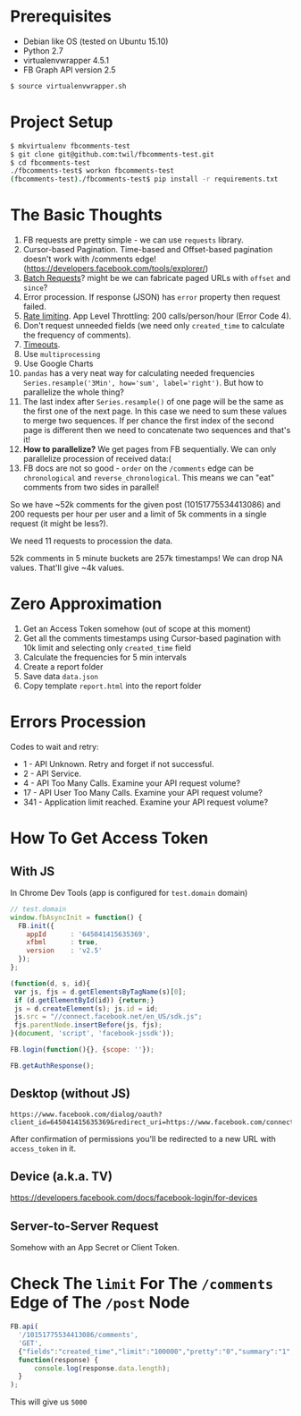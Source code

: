 
Prerequisites
=============

* Debian like OS (tested on Ubuntu 15.10)
* Python 2.7
* virtualenvwrapper 4.5.1
* FB Graph API version 2.5

```bash
$ source virtualenvwrapper.sh
```


Project Setup
=============

```bash
$ mkvirtualenv fbcomments-test
$ git clone git@github.com:twil/fbcomments-test.git
$ cd fbcomments-test
./fbcomments-test$ workon fbcomments-test
(fbcomments-test)./fbcomments-test$ pip install -r requirements.txt
```


The Basic Thoughts
==================

1. FB requests are pretty simple - we can use `requests` library.
1. Cursor-based Pagination. Time-based and Offset-based pagination doesn't work with /comments edge! (https://developers.facebook.com/tools/explorer/)
1. [Batch Requests](https://developers.facebook.com/docs/graph-api/making-multiple-requests)? might be we can fabricate paged URLs with `offset` and `since`?
1. Error procession. If response (JSON) has `error` property then request failed.
1. [Rate limiting](https://developers.facebook.com/docs/graph-api/advanced/rate-limiting). App Level Throttling: 200 calls/person/hour (Error Code 4).
1. Don't request unneeded fields (we need only `created_time` to calculate the frequency of comments).
1. [Timeouts](https://developers.facebook.com/docs/graph-api/making-multiple-requests#timeouts).
1. Use `multiprocessing`
1. Use Google Charts
1. `pandas` has a very neat way for calculating needed frequencies `Series.resample('3Min', how='sum', label='right')`. But how to parallelize the whole thing?
1. The last index after `Series.resample()` of one page will be the same as the first one of the next page. In this case we need to sum these values to merge two sequences. If per chance the first index of the second page is different then we need to concatenate two sequences and that's it!
1. **How to parallelize?** We get pages from FB sequentially. We can only parallelize procession of received data:(
1. FB docs are not so good - `order` on the `/comments` edge can be `chronological` and `reverse_chronological`. This means we can "eat" comments from two sides in parallel!

So we have ~52k comments for the given post (10151775534413086) and 200 requests per hour per user and a limit of 5k comments in a single request (it might be less?).

We need 11 requests to procession the data.

52k comments in 5 minute buckets are 257k timestamps! We can drop NA values. That'll give ~4k values.


Zero Approximation
==================

1. Get an Access Token somehow (out of scope at this moment)
1. Get all the comments timestamps using Cursor-based pagination with 10k limit and selecting only `created_time` field
1. Calculate the frequencies for 5 min intervals
1. Create a report folder
1. Save data `data.json`
1. Copy template `report.html` into the report folder


Errors Procession
=================

Codes to wait and retry:
* 1 - API Unknown. Retry and forget if not successful.
* 2 - API Service.
* 4 - API Too Many Calls. Examine your API request volume?
* 17 - API User Too Many Calls. Examine your API request volume?
* 341 - Application limit reached. Examine your API request volume?


How To Get Access Token
=======================

With JS
-------

In Chrome Dev Tools (app is configured for `test.domain` domain)

```javascript
// test.domain
window.fbAsyncInit = function() {
  FB.init({
    appId      : '645041415635369',
    xfbml      : true,
    version    : 'v2.5'
  });
};

(function(d, s, id){
 var js, fjs = d.getElementsByTagName(s)[0];
 if (d.getElementById(id)) {return;}
 js = d.createElement(s); js.id = id;
 js.src = "//connect.facebook.net/en_US/sdk.js";
 fjs.parentNode.insertBefore(js, fjs);
}(document, 'script', 'facebook-jssdk'));

FB.login(function(){}, {scope: ''});

FB.getAuthResponse();
```

Desktop (without JS)
--------------------

```
https://www.facebook.com/dialog/oauth?client_id=645041415635369&redirect_uri=https://www.facebook.com/connect/login_success.html&response_type=token
```

After confirmation of permissions you'll be redirected to a new URL with `access_token` in it.

Device (a.k.a. TV)
------------------

https://developers.facebook.com/docs/facebook-login/for-devices

Server-to-Server Request
------------------------

Somehow with an App Secret or Client Token.



Check The `limit` For The `/comments` Edge of The `/post` Node
==============================================================


```javascript
FB.api(
  '/10151775534413086/comments',
  'GET',
  {"fields":"created_time","limit":"100000","pretty":"0","summary":"1","filter":"stream"},
  function(response) {
      console.log(response.data.length);
  }
);
```

This will give us `5000`

